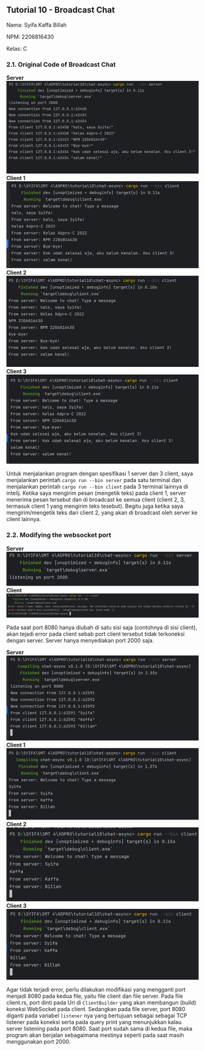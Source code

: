 ## Tutorial 10 - Broadcast Chat
Nama: Syifa Kaffa Billah

NPM: 2206816430

Kelas: C


### 2.1. Original Code of Broadcast Chat

**Server**
![server.png](img%2Fserver.png)
**Client 1**
![client1.png](img%2Fclient1.png)
**Client 2**
![client2.png](img%2Fclient2.png)
**Client 3**
![client3.png](img%2Fclient3.png)

Untuk menjalankan program dengan spesifikasi 1 server dan 3 client, saya menjalankan perintah `cargo run --bin server` 
pada satu terminal dan menjalankan perintah `cargo run --bin client` pada 3 terminal lainnya di intelij. Ketika saya
mengirim pesan (mengetik teks) pada client 1, server menerima pesan tersebut dan di broadcast ke semua client (client 2,
3, termasuk client 1 yang mengirim teks tesebut). Begitu juga ketika saya mengirim/mengetik teks dari client 2, yang 
akan di broadcast oleh server ke client lainnya.

### 2.2. Modifying the websocket port
**Server**
![server-sebelum-diubah.png](img%2Fserver-sebelum-diubah.png)
**Client**
![client-port-8080-error.png](img%2Fclient-port-8080-error.png)

Pada saat  port 8080 hanya diubah di satu sisi saja (contohnya di sisi client), akan tejadi error pada client sebab
port client tersebut tidak terkoneksi dengan server. Server hanya menyediakan port 2000 saja.

**Server**
![server-port8080.png](img%2Fserver-port8080.png)
**Client 1**
![client1-port8080.png](img%2Fclient1-port8080.png)
**Client 2**
![client2-port8080.png](img%2Fclient2-port8080.png)
**Client 3**
![client3-port8080.png](img%2Fclient3-port8080.png)

Agar tidak terjadi error, perlu dilakukan modifikasi yang mengganti port menjadi 8080 pada kedua file, yaitu file client 
dan file server. Pada file client.rs, port dinti pada Uri di `ClientBuilder` yang akan membangun (build) koneksi
WebSocket pada client. Sedangkan pada file server, port 8080 diganti pada variabel `listener` nya yang bertujuan sebagai
sebagai TCP listener pada koneksi serta pada query print yang menunjukkan kalau server listening pada port 8080.
Saat port sudah sama di kedua file, maka program akan berjalan sebagaimana mestinya seperti pada saat masih menggunakan
port 2000.